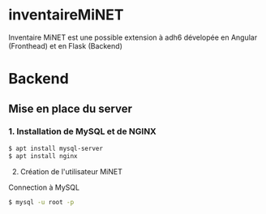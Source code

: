 # inventaireMiNET
Inventaire MiNET est une possible extension à adh6 dévelopée en Angular (Fronthead) et en Flask (Backend)

# Backend
## Mise en place du server
### 1. Installation de MySQL et de NGINX
``` sh
$ apt install mysql-server
$ apt install nginx
```

2. Création de l'utilisateur MiNET

Connection à MySQL
``` sh
$ mysql -u root -p
```
